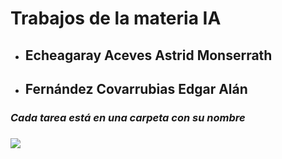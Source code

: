 <HTML>
  <h1><b>Trabajos de la materia IA</b></h1>
  
  <ul>
    <li>
      <h2>Echeagaray Aceves Astrid Monserrath</h2>
    </li>
    <li>
      <h2>Fernández Covarrubias Edgar Alán</h2>
    </li>
  </ul>

  <h3><i>Cada tarea está en una carpeta con su nombre</i><h3>

<img src="https://u.cubeupload.com/Aflac/catsitting.gif">
<br>
</HTML>
